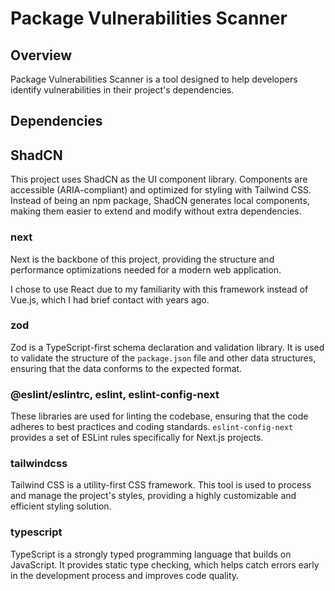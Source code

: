 # Package Vulnerabilities Scanner

## Overview

Package Vulnerabilities Scanner is a tool designed to help developers identify vulnerabilities in their project's dependencies.

## Dependencies

## ShadCN

This project uses ShadCN as the UI component library. Components are accessible (ARIA-compliant) and optimized for styling with Tailwind CSS. Instead of being an npm package, ShadCN generates local components, making them easier to extend and modify without extra dependencies.

### next

Next is the backbone of this project, providing the structure and performance optimizations needed for a modern web application.

I chose to use React due to my familiarity with this framework instead of Vue.js, which I had brief contact with years ago.

### zod

Zod is a TypeScript-first schema declaration and validation library. It is used to validate the structure of the `package.json` file and other data structures, ensuring that the data conforms to the expected format.

### @eslint/eslintrc, eslint, eslint-config-next

These libraries are used for linting the codebase, ensuring that the code adheres to best practices and coding standards. `eslint-config-next` provides a set of ESLint rules specifically for Next.js projects.

### tailwindcss

Tailwind CSS is a utility-first CSS framework. This tool is used to process and manage the project's styles, providing a highly customizable and efficient styling solution.

### typescript

TypeScript is a strongly typed programming language that builds on JavaScript. It provides static type checking, which helps catch errors early in the development process and improves code quality.
